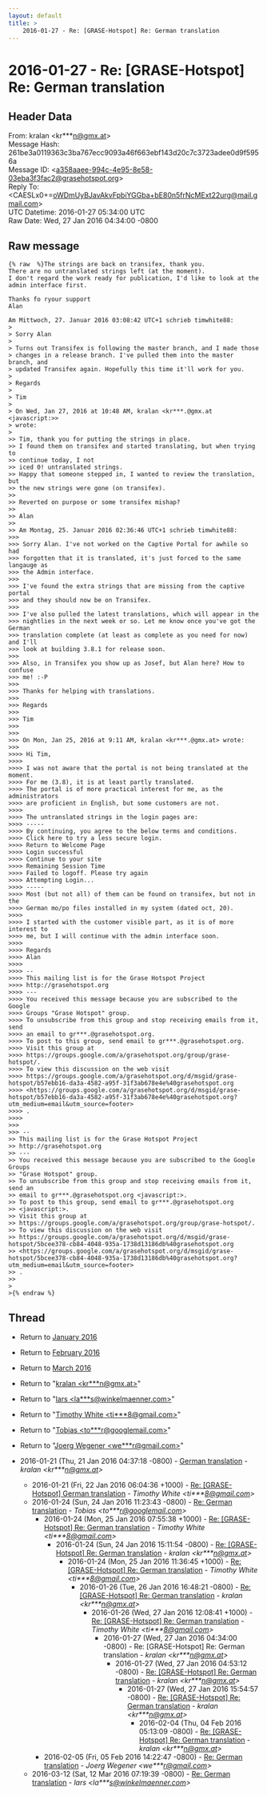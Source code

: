 ```yaml
---
layout: default
title: >
    2016-01-27 - Re: [GRASE-Hotspot] Re: German translation
---
```


# 2016-01-27 - Re: [GRASE-Hotspot] Re: German translation

## Header Data

From: kralan \<kr***n@gmx.at\><br>
Message Hash: 261be3a0119363c3ba767ecc9093a46f663ebf143d20c7c3723adee0d9f5956a<br>
Message ID: \<a358aaee-994c-4e95-8e58-03eba3f3fac2@grasehotspot.org\><br>
Reply To: \<CAESLx0+=oWDmUyBJavAkvFpbiYGGba+bE80n5frNcMExt22urg@mail.gmail.com\><br>
UTC Datetime: 2016-01-27 05:34:00 UTC<br>
Raw Date: Wed, 27 Jan 2016 04:34:00 -0800<br>

## Raw message

```
{% raw  %}The strings are back on transifex, thank you.
There are no untranslated strings left (at the moment).
I don't regard the work ready for publication, I'd like to look at the 
admin interface first.

Thanks fo ryour support
Alan

Am Mittwoch, 27. Januar 2016 03:08:42 UTC+1 schrieb timwhite88:
>
> Sorry Alan
>
> Turns out Transifex is following the master branch, and I made those 
> changes in a release branch. I've pulled them into the master branch, and 
> updated Transifex again. Hopefully this time it'll work for you.
>
> Regards
>
> Tim
>
> On Wed, Jan 27, 2016 at 10:48 AM, kralan <kr***.@gmx.at <javascript:>> 
> wrote:
>
>> Tim, thank you for putting the strings in place.
>> I found them on transifex and started translating, but when trying to 
>> continue today, I not
>> iced 0! untranslated strings.
>> Happy that someone stepped in, I wanted to review the translation, but 
>> the new strings were gone (on transifex).
>>
>> Reverted on purpose or some transifex mishap?
>>
>> Alan
>>
>> Am Montag, 25. Januar 2016 02:36:46 UTC+1 schrieb timwhite88:
>>>
>>> Sorry Alan. I've not worked on the Captive Portal for awhile so had 
>>> forgotten that it is translated, it's just forced to the same langauge as 
>>> the Admin interface.
>>>
>>> I've found the extra strings that are missing from the captive portal 
>>> and they should now be on Transifex.
>>>
>>> I've also pulled the latest translations, which will appear in the 
>>> nightlies in the next week or so. Let me know once you've got the German 
>>> translation complete (at least as complete as you need for now) and I'll 
>>> look at building 3.8.1 for release soon.
>>>
>>> Also, in Transifex you show up as Josef, but Alan here? How to confuse 
>>> me! :-P
>>>
>>> Thanks for helping with translations.
>>>
>>> Regards
>>>
>>> Tim
>>>
>>>
>>> On Mon, Jan 25, 2016 at 9:11 AM, kralan <kr***.@gmx.at> wrote:
>>>
>>>> Hi Tim,
>>>>
>>>> I was not aware that the portal is not being translated at the moment.
>>>> For me (3.8), it is at least partly translated.
>>>> The portal is of more practical interest for me, as the administrators 
>>>> are proficient in English, but some customers are not.
>>>>
>>>> The untranslated strings in the login pages are:
>>>> -----
>>>> By continuing, you agree to the below terms and conditions.
>>>> Click here to try a less secure login.
>>>> Return to Welcome Page
>>>> Login successful
>>>> Continue to your site
>>>> Remaining Session Time
>>>> Failed to logoff. Please try again
>>>> Attempting Login... 
>>>> -----
>>>> Most (but not all) of them can be found on transifex, but not in the 
>>>> German mo/po files installed in my system (dated oct, 20).
>>>>
>>>> I started with the customer visible part, as it is of more interest to 
>>>> me, but I will continue with the admin interface soon.
>>>>
>>>> Regards
>>>> Alan 
>>>>
>>>> -- 
>>>> This mailing list is for the Grase Hotspot Project 
>>>> http://grasehotspot.org
>>>> --- 
>>>> You received this message because you are subscribed to the Google 
>>>> Groups "Grase Hotspot" group.
>>>> To unsubscribe from this group and stop receiving emails from it, send 
>>>> an email to gr***.@grasehotspot.org.
>>>> To post to this group, send email to gr***.@grasehotspot.org.
>>>> Visit this group at 
>>>> https://groups.google.com/a/grasehotspot.org/group/grase-hotspot/.
>>>> To view this discussion on the web visit 
>>>> https://groups.google.com/a/grasehotspot.org/d/msgid/grase-hotspot/b57ebb16-da3a-4582-a95f-31f3ab678e4e%40grasehotspot.org 
>>>> <https://groups.google.com/a/grasehotspot.org/d/msgid/grase-hotspot/b57ebb16-da3a-4582-a95f-31f3ab678e4e%40grasehotspot.org?utm_medium=email&utm_source=footer>
>>>> .
>>>>
>>>
>>> -- 
>> This mailing list is for the Grase Hotspot Project 
>> http://grasehotspot.org
>> --- 
>> You received this message because you are subscribed to the Google Groups 
>> "Grase Hotspot" group.
>> To unsubscribe from this group and stop receiving emails from it, send an 
>> email to gr***.@grasehotspot.org <javascript:>.
>> To post to this group, send email to gr***.@grasehotspot.org 
>> <javascript:>.
>> Visit this group at 
>> https://groups.google.com/a/grasehotspot.org/group/grase-hotspot/.
>> To view this discussion on the web visit 
>> https://groups.google.com/a/grasehotspot.org/d/msgid/grase-hotspot/5bcee378-cb84-4048-935a-1738d13186db%40grasehotspot.org 
>> <https://groups.google.com/a/grasehotspot.org/d/msgid/grase-hotspot/5bcee378-cb84-4048-935a-1738d13186db%40grasehotspot.org?utm_medium=email&utm_source=footer>
>> .
>>
>
>{% endraw %}
```

## Thread

+ Return to [January 2016](/archive/2016/01)
+ Return to [February 2016](/archive/2016/02)
+ Return to [March 2016](/archive/2016/03)

+ Return to "[kralan <kr***n<span>@</span>gmx.at>](/authors/kr___n_at_gmx_at)"
+ Return to "[lars <la***s<span>@</span>winkelmaenner.com>](/authors/la___s_at_winkelmaenner_com)"
+ Return to "[Timothy White <ti***8<span>@</span>gmail.com>](/authors/ti___8_at_gmail_com)"
+ Return to "[Tobias <to***r<span>@</span>googlemail.com>](/authors/to___r_at_googlemail_com)"
+ Return to "[Joerg Wegener <we***r<span>@</span>gmail.com>](/authors/we___r_at_gmail_com)"

+ 2016-01-21 (Thu, 21 Jan 2016 04:37:18 -0800) - [German translation](/archive/2016/01/8d676162a55a65821346b80c91829e92835b2e1a6d6062f8ce2784df85aa0eb2) - _kralan \<kr***n@gmx.at\>_
  + 2016-01-21 (Fri, 22 Jan 2016 06:04:36 +1000) - [Re: [GRASE-Hotspot] German translation](/archive/2016/01/ad3eaaa5e70d6175deb695b2129f3094fcd4a463cafdc8388a2df1e12acc4ac5) - _Timothy White \<ti***8@gmail.com\>_
  + 2016-01-24 (Sun, 24 Jan 2016 11:23:43 -0800) - [Re: German translation](/archive/2016/01/c512cf1f61bf9778b2d5c8bba225ab79930ce47995814259e1d1f43941702129) - _Tobias \<to***r@googlemail.com\>_
    + 2016-01-24 (Mon, 25 Jan 2016 07:55:38 +1000) - [Re: [GRASE-Hotspot] Re: German translation](/archive/2016/01/a59679cbb7686a92a3c738b676a10239e6a2c3984954db504df118742932386d) - _Timothy White \<ti***8@gmail.com\>_
      + 2016-01-24 (Sun, 24 Jan 2016 15:11:54 -0800) - [Re: [GRASE-Hotspot] Re: German translation](/archive/2016/01/95917fe1933dc47362685b22d3ad2e26ee92bfcfc86d995e1bf30e9ffc590473) - _kralan \<kr***n@gmx.at\>_
        + 2016-01-24 (Mon, 25 Jan 2016 11:36:45 +1000) - [Re: [GRASE-Hotspot] Re: German translation](/archive/2016/01/4649a22ebff300bfaa42b496eb844d6bf61e6418ec1fd3032fbeb0e07bfd6e19) - _Timothy White \<ti***8@gmail.com\>_
          + 2016-01-26 (Tue, 26 Jan 2016 16:48:21 -0800) - [Re: [GRASE-Hotspot] Re: German translation](/archive/2016/01/1dded533f2f8d8572c22c7b6483aa08f5fc2b6afcff207512941a20daf54678c) - _kralan \<kr***n@gmx.at\>_
            + 2016-01-26 (Wed, 27 Jan 2016 12:08:41 +1000) - [Re: [GRASE-Hotspot] Re: German translation](/archive/2016/01/c93ceac94c30dea255d5671a62ddd5a62d2ec68f3c73f23255ef6229f053fe6c) - _Timothy White \<ti***8@gmail.com\>_
              + 2016-01-27 (Wed, 27 Jan 2016 04:34:00 -0800) - Re: [GRASE-Hotspot] Re: German translation - _kralan \<kr***n@gmx.at\>_
                + 2016-01-27 (Wed, 27 Jan 2016 04:53:12 -0800) - [Re: [GRASE-Hotspot] Re: German translation](/archive/2016/01/caa3f3deecb622c6e1f5d41769e19bfc43eebf14f2b8492f4b6051d8c0fde8fb) - _kralan \<kr***n@gmx.at\>_
                  + 2016-01-27 (Wed, 27 Jan 2016 15:54:57 -0800) - [Re: [GRASE-Hotspot] Re: German translation](/archive/2016/01/0458cce69ebda380498e327c0c237f716ea7904b7fcada123e02ac248f4f6b29) - _kralan \<kr***n@gmx.at\>_
                    + 2016-02-04 (Thu, 04 Feb 2016 05:13:09 -0800) - [Re: [GRASE-Hotspot] Re: German translation](/archive/2016/02/074ef2bddbeb685046c21d7a6f2096a05032a01d757ae72ed5867ea1806bed95) - _kralan \<kr***n@gmx.at\>_
    + 2016-02-05 (Fri, 05 Feb 2016 14:22:47 -0800) - [Re: German translation](/archive/2016/02/db0749c83c876fcdb9e29a349a396e603a827bcac8757b43f143a1b1195e573c) - _Joerg Wegener \<we***r@gmail.com\>_
  + 2016-03-12 (Sat, 12 Mar 2016 07:19:39 -0800) - [Re: German translation](/archive/2016/03/8deab266190d652f3cbba8f0a545b50cb0a0ffdaa32002aed4ae46b162ceb23d) - _lars \<la***s@winkelmaenner.com\>_

